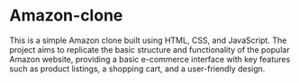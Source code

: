 # Amazon-clone
This is a simple Amazon clone built using HTML, CSS, and JavaScript. The project aims to replicate the basic structure and functionality of the popular Amazon website, providing a basic e-commerce interface with key features such as product listings, a shopping cart, and a user-friendly design.

